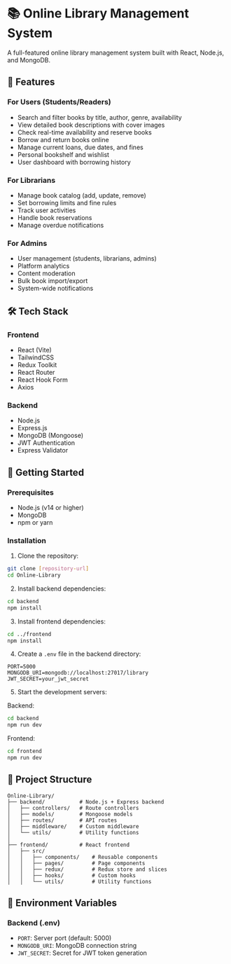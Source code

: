 # 📚 Online Library Management System

A full-featured online library management system built with React, Node.js, and MongoDB.

## 🌟 Features

### For Users (Students/Readers)
- Search and filter books by title, author, genre, availability
- View detailed book descriptions with cover images
- Check real-time availability and reserve books
- Borrow and return books online
- Manage current loans, due dates, and fines
- Personal bookshelf and wishlist
- User dashboard with borrowing history

### For Librarians
- Manage book catalog (add, update, remove)
- Set borrowing limits and fine rules
- Track user activities
- Handle book reservations
- Manage overdue notifications

### For Admins
- User management (students, librarians, admins)
- Platform analytics
- Content moderation
- Bulk book import/export
- System-wide notifications

## 🛠 Tech Stack

### Frontend
- React (Vite)
- TailwindCSS
- Redux Toolkit
- React Router
- React Hook Form
- Axios

### Backend
- Node.js
- Express.js
- MongoDB (Mongoose)
- JWT Authentication
- Express Validator

## 🚀 Getting Started

### Prerequisites
- Node.js (v14 or higher)
- MongoDB
- npm or yarn

### Installation

1. Clone the repository:
```bash
git clone [repository-url]
cd Online-Library
```

2. Install backend dependencies:
```bash
cd backend
npm install
```

3. Install frontend dependencies:
```bash
cd ../frontend
npm install
```

4. Create a `.env` file in the backend directory:
```env
PORT=5000
MONGODB_URI=mongodb://localhost:27017/library
JWT_SECRET=your_jwt_secret
```

5. Start the development servers:

Backend:
```bash
cd backend
npm run dev
```

Frontend:
```bash
cd frontend
npm run dev
```

## 📁 Project Structure

```
Online-Library/
├── backend/           # Node.js + Express backend
│   ├── controllers/   # Route controllers
│   ├── models/        # Mongoose models
│   ├── routes/        # API routes
│   ├── middleware/    # Custom middleware
│   └── utils/         # Utility functions
│
├── frontend/          # React frontend
│   ├── src/
│   │   ├── components/    # Reusable components
│   │   ├── pages/         # Page components
│   │   ├── redux/         # Redux store and slices
│   │   ├── hooks/         # Custom hooks
│   │   └── utils/         # Utility functions
```

## 🔐 Environment Variables

### Backend (.env)
- `PORT`: Server port (default: 5000)
- `MONGODB_URI`: MongoDB connection string
- `JWT_SECRET`: Secret for JWT token generation


